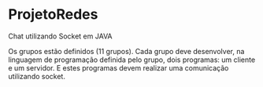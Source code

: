 # ProjetoRedes
Chat utilizando Socket em JAVA  
  
Os grupos estão definidos (11 grupos). Cada grupo deve desenvolver, na linguagem de programação definida pelo grupo, dois programas: um cliente e um servidor. E estes programas devem realizar uma comunicação utilizando socket.
